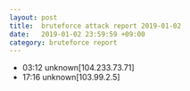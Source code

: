 ```yaml
---
layout: post
title:  bruteforce attack report 2019-01-02
date:   2019-01-02 23:59:59 +09:00
category: bruteforce report
---
```


* 03:12 unknown[104.233.73.71]
* 17:16 unknown[103.99.2.5]
